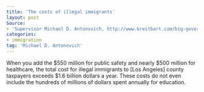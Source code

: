 ```yaml
---
title: 'The costs of illegal immigrants'
layout: post
Source:
- 'Supervisor Michael D. Antonovich, http://www.breitbart.com/big-government/2013/09/17/undocumented-la-county-parents-on-pace-to-receive-650m-in-welfare-benefits/'
categories:
- immigration
tag: 'Michael D. Antonovich'
---
```


When you add the $550 million for public safety and nearly $500 million for healthcare, the total cost for illegal immigrants to \[Los Angeles\] county taxpayers exceeds $1.6 billion dollars a year. These costs do not even include the hundreds of millions of dollars spent annually for education.